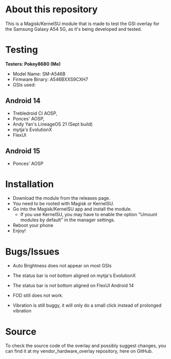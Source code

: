 # About this repository
This is a Magisk/KernelSU module that is made to test the GSI overlay for the Samsung Galaxy A54 5G, as it's being developed and tested.

# Testing
 **Testers: Pokey8680 (Me)**
- Model Name: SM-A546B
- Firmware Binary: A546BXXS9CXH7
- GSIs used:
## Android 14
  - Trebledroid CI AOSP,
  - Ponces' AOSP,
  -  Andy Yan's LineageOS 21 (Sept build)
  -  mytja's EvolutionX
  -  FlexUI 
## Android 15
  - Ponces' AOSP 
# Installation
- Download the module from the releases page.
- You need to be rooted with Magisk or KernelSU.
- Go into the Magisk/KernelSU app and install the module.
  - If you use KernelSU, you may have to enable the option "Umount modules by default" in the manager settings.
- Reboot your phone
- Enjoy!

# Bugs/Issues
- Auto Brightness does not appear on most GSIs

- The status bar is not bottom aligned on mytja's EvolutionX

- The status bar is not bottom aligned on FlexUI Android 14

- FOD still does not work.

- Vibration is still buggy, it will only do a small click instead of prolonged vibration 

# Source
To check the source code of the overlay and possibly suggest changes, you can find it at my vendor_hardware_overlay repository, here on GitHub.

